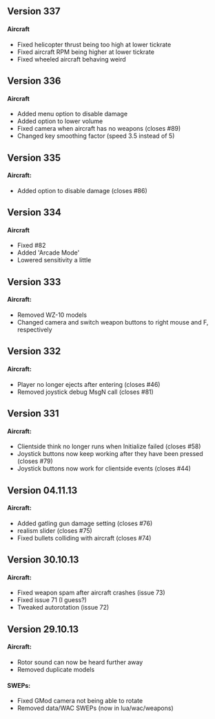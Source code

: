 ## Version 337
#### Aircraft
- Fixed helicopter thrust being too high at lower tickrate
- Fixed aircraft RPM being higher at lower tickrate
- Fixed wheeled aircraft behaving weird

## Version 336
#### Aircraft
- Added menu option to disable damage
- Added option to lower volume
- Fixed camera when aircraft has no weapons (closes #89)
- Changed key smoothing factor (speed 3.5 instead of 5)

## Version 335
#### Aircraft:
- Added option to disable damage (closes #86)

## Version 334
#### Aircraft
- Fixed #82
- Added 'Arcade Mode'
- Lowered sensitivity a little

## Version 333
#### Aircraft:
- Removed WZ-10 models
- Changed camera and switch weapon buttons to right mouse and F, respectively

## Version 332
#### Aircraft:
- Player no longer ejects after entering (closes #46)
- Removed joystick debug MsgN call (closes #81)

## Version 331
#### Aircraft:
- Clientside think no longer runs when Initialize failed (closes #58)
- Joystick buttons now keep working after they have been pressed (closes #79)
- Joystick buttons now work for clientside events (closes #44)

## Version 04.11.13
#### Aircraft:
- Added gatling gun damage setting (closes #76)
- realism slider (closes #75)
- Fixed bullets colliding with aircraft (closes #74)

## Version 30.10.13
#### Aircraft:
- Fixed weapon spam after aircraft crashes (issue 73)
- Fixed issue 71 (I guess?)
- Tweaked autorotation (issue 72)

## Version 29.10.13
#### Aircraft:
- Rotor sound can now be heard further away
- Removed duplicate models
#### SWEPs:
- Fixed GMod camera not being able to rotate
- Removed data/WAC SWEPs (now in lua/wac/weapons)
